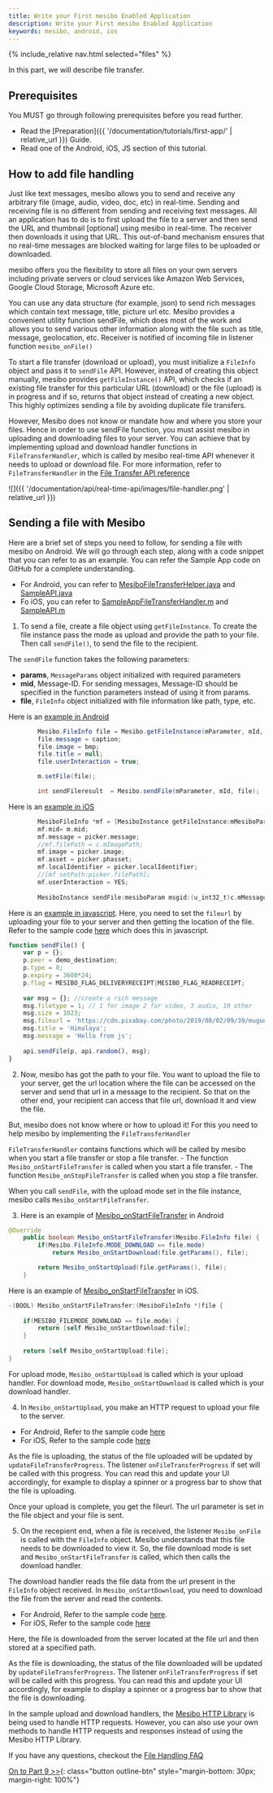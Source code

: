 ```yaml
---
title: Write your First mesibo Enabled Application
description: Write your First mesibo Enabled Application
keywords: mesibo, android, ios
---
```

{% include_relative nav.html selected="files" %}

In this part, we will describe file transfer.

## Prerequisites
You MUST go through following prerequisites before you read further.

- Read the [Preparation]({{ '/documentation/tutorials/first-app/' | relative_url }}) Guide.
- Read one of the Android, iOS, JS section of this tutorial.

## How to add file handling

Just like text messages, mesibo allows you to send and receive any arbitrary file (image, audio, video, doc, etc) in real-time. Sending and receiving file is no different from sending and receiving text messages. All an application has to do is to first upload the file to a server and then send the URL and thumbnail [optional] using mesibo in real-time. The receiver then downloads it using that URL. This out-of-band mechanism ensures that no real-time messages are blocked waiting for large files to be uploaded or downloaded.

mesibo offers you the flexibility to store all files on your own servers including private servers or cloud services like Amazon Web Services, Google Cloud Storage, Microsoft Azure etc.

You can use any data structure (for example, json) to send rich messages which contain text message, title, picture url etc. Mesibo provides a convenient utility function sendFile, which does most of the work and allows you to send various other information along with the file such as title, message, geolocation, etc. Receiver is notified of incoming file in listener function `mesibo_onFile()`

To start a file transfer (download or upload), you must initialize a `FileInfo` object and pass it to `sendFile` API. However, instead of creating this object manually, mesibo provides `getFileInstance()` API, which checks if an existing file transfer for this particular URL (download) or the file (upload) is in progress and if so, returns that object instead of creating a new object. This highly optimizes sending a file by avoiding duplicate file transfers.

However, Mesibo does not know or mandate how and where you store your files. Hence in order to use sendFile function, you must assist mesibo in uploading and downloading files to your server. You can achieve that by implementing upload and download handler functions in `FileTransferHandler`, which is called by mesibo real-time API whenever it needs to upload or download file.  For more information, refer to `FileTransferHandler` in the [File Transfer API reference](https://mesibo.com/documentation/api/real-time-api/file-transfer/)

![]({{ '/documentation/api/real-time-api/images/file-handler.png' | relative_url }})

## Sending a file with Mesibo

Here are a brief set of steps you need to follow, for sending a file with mesibo on Android. We will go through each step, along with a code snippet that you can refer to as an example. You can refer the Sample App code on GitHub for a complete understanding.

- For Android, you can refer to [MesiboFileTransferHelper.java](https://github.com/mesibo/messenger-app-android/blob/10f7174b13c53705a257342b4d95719ff401ae9e/app/src/main/java/org/mesibo/messenger/MesiboFileTransferHelper.java) and [SampleAPI.java](https://github.com/mesibo/messenger-app-android/blob/8f40a1005e131442240963ab168f7ce260b62dfa/app/src/main/java/org/mesibo/messenger/SampleAPI.java#L666) 
- Fo iOS, you can refer to [SampleAppFileTransferHandler.m](https://github.com/mesibo/messenger-app-ios/blob/e5af8db4061b54e135f82a2cc39549dae39494a1/MesiboApplication/SampleAppFileTransferHandler.m) and [SampleAPI.m](https://github.com/mesibo/messenger-app-ios/blob/f89f477c687a6143b643402c70f4d61623bf2369/MesiboApplication/SampleAPI.m) 

1. To send a file, create a file object using `getFileInstance`. To create the file instance pass the mode as upload and provide the path to your file. Then call `sendFile()`, to send the file to the recipient. 

The `sendFile` function takes the following parameters:

- **params**, `MessageParams` object initialized with required parameters
- **mid**, Message-ID. For sending messages, Message-ID should be specified in the function parameters instead of using it from params. 
- **file**, `FileInfo` object initialized with file information like path, type, etc. 

Here is an [example in Android](https://github.com/mesibo/ui-modules-android/blob/72d41c5d28f5d23218f1ee77daa17a2fff86e818/Messaging/messaging/src/main/java/com/mesibo/messaging/MessagingFragment.java#L1601)

```java
        Mesibo.FileInfo file = Mesibo.getFileInstance(mParameter, mId, Mesibo.FileInfo.MODE_UPLOAD, filetype, Mesibo.FileInfo.SOURCE_MESSAGE, filePath, null, this);
        file.message = caption;
        file.image = bmp;
        file.title = null;
        file.userInteraction = true;

        m.setFile(file);

        int sendFileresult  = Mesibo.sendFile(mParameter, mId, file);
```

Here is an [example in iOS](https://github.com/mesibo/ui-modules-ios/blob/9b63cb52813082f4f55354513fcf4c929a434865/Messaging/Messaging/MesiboMessageViewController.m#L987)

```objective-c
        MesiboFileInfo *mf = [MesiboInstance getFileInstance:mMesiboParam msgid:m.mid mode:MESIBO_FILEMODE_UPLOAD type:picker.fileType source:MESIBO_FILESOURCE_MESSAGE filePath:picker.mp4Path?picker.mp4Path:picker.filePath url:nil listener:self];
        mf.mid= m.mid;
        mf.message = picker.message;
        //mf.filePath = c.mImagePath;
        mf.image = picker.image;
        mf.asset = picker.phasset;
        mf.localIdentifier = picker.localIdentifier;
        //[mf setPath:picker.filePath];
        mf.userInteraction = YES;
        
        MesiboInstance sendFile:mesiboParam msgid:(u_int32_t)c.mMessageID file:mf];
```
Here is an [example in javascript](https://github.com/mesibo/samples/blob/58b9cc3ef028f6641dc578a09c3aee37e3eaeec3/js/basic-demo/mesibo-demo.js#L139). Here, you need to set the `fileurl` by uploading your file to your server and then getting the location of the file. Refer to the sample code [here](https://github.com/mesibo/messenger-javascript/blob/ad1f9e8d051c94a818c467b2cc0ecf5355bd1989/mesibo/files.js#L196) which does this in javascript. 

```javascript
function sendFile() {
	var p = {};
	p.peer = demo_destination;	
	p.type = 0;
	p.expiry = 3600*24;
	p.flag = MESIBO_FLAG_DELIVERYRECEIPT|MESIBO_FLAG_READRECEIPT;
	
	var msg = {}; //create a rich message
	msg.filetype = 1; // 1 for image 2 for video, 3 audio, 10 other
	msg.size = 1023;	
	msg.fileurl = 'https://cdn.pixabay.com/photo/2019/08/02/09/39/mugunghwa-4379251_1280.jpg'
	msg.title = 'Himalaya';
	msg.message = 'Hello from js';
	
	api.sendFile(p, api.random(), msg);
}
```

2. Now, mesibo has got the path to your file. You want to upload the file to your server, get the url location where the file can be accessed on the server and send that url in a message to the recipient. So that on the other end, your recipient can access that file url, download it and view the file.

But, mesibo does not know where or how to upload it! For this you need to help mesibo by implementing the `FileTransferHandler`
 
`FileTransferHandler` contains functions which will be called by mesibo when you start a file transfer or stop a file transfer. 
	- The function `Mesibo_onStartFileTransfer` is called when you start a file transfer.
	- The function `Mesibo_onStopFileTransfer` is called when you stop a file transfer.

When you call `sendFile`, with the upload mode set in the file instance, mesibo calls `Mesibo_onStartFileTransfer`.

3. Here is an example of [Mesibo_onStartFileTransfer](https://github.com/mesibo/messenger-app-android/blob/10f7174b13c53705a257342b4d95719ff401ae9e/app/src/main/java/org/mesibo/messenger/MesiboFileTransferHelper.java#L220) in Android
```java
@Override
    public boolean Mesibo_onStartFileTransfer(Mesibo.FileInfo file) {
        if(Mesibo.FileInfo.MODE_DOWNLOAD == file.mode)
            return Mesibo_onStartDownload(file.getParams(), file);

        return Mesibo_onStartUpload(file.getParams(), file);
    }
``` 
Here is an example of [Mesibo_onStartFileTransfer](https://github.com/mesibo/messenger-app-ios/blob/e5af8db4061b54e135f82a2cc39549dae39494a1/MesiboApplication/SampleAppFileTransferHandler.m#L125) in iOS.
```objective-c
-(BOOL) Mesibo_onStartFileTransfer:(MesiboFileInfo *)file {
    
    if(MESIBO_FILEMODE_DOWNLOAD == file.mode) {
        return [self Mesibo_onStartDownload:file];
    }
    
    return [self Mesibo_onStartUpload:file];    
}
```
For upload mode, `Mesibo_onStartUpload` is called which is your upload handler.
For download mode, `Mesibo_onStartDownload` is called which is your download handler.
  
4. In `Mesibo_onStartUpload`, you make an HTTP request to upload your file to the server. 

- For Android, Refer to the sample code [here](https://github.com/mesibo/messenger-app-android/blob/10f7174b13c53705a257342b4d95719ff401ae9e/app/src/main/java/org/mesibo/messenger/MesiboFileTransferHelper.java#L146) 
- For iOS, Refer to the sample code [here](https://github.com/mesibo/messenger-app-ios/blob/e5af8db4061b54e135f82a2cc39549dae39494a1/MesiboApplication/SampleAppFileTransferHandler.m#L19)

As the file is uploading, the status of the file uploaded will be updated by `updateFileTransferProgress`. The listener `onFileTransferProgress` if set will be called with this progress. You can read this and update your UI accordingly, for example to display a spinner or a progress bar to show that the file is uploading.

Once your upload is complete, you get the fileurl. The url parameter is set in the file object and your file is sent.

5. On the recepient end, when a file is received, the listener `Mesibo_onFile` is called with the `FileInfo` object. Mesibo understands that this file needs to be downloaded to view it. So, the file download mode is set and `Mesibo_onStartFileTransfer` is called, which then calls the download handler.  

The download handler reads the file data from the url present in the `FileInfo` object received. In `Mesibo_onStartDownload`, you need to download the file from the server and read the contents.  

- For Android, Refer to the sample code [here](https://github.com/mesibo/messenger-app-android/blob/10f7174b13c53705a257342b4d95719ff401ae9e/app/src/main/java/org/mesibo/messenger/MesiboFileTransferHelper.java#L146). 
- For iOS, Refer to the sample code [here](https://github.com/mesibo/messenger-app-ios/blob/e5af8db4061b54e135f82a2cc39549dae39494a1/MesiboApplication/SampleAppFileTransferHandler.m#L83)

Here, the file is downloaded from the server located at the file url and then stored at a specified path.

As the file is downloading, the status of the file downloaded will be updated by `updateFileTransferProgress`. The listener `onFileTransferProgress` if set will be called with this progress. You can read this and update your UI accordingly, for example to display a spinner or a progress bar to show that the file is downloading.

In the sample upload and download handlers, the [Mesibo HTTP Library](https://mesibo.com/documentation/api/http-library/) is being used to handle HTTP requests. However, you can also use your own methods to handle HTTP requests and responses instead of using the Mesibo HTTP Library. 

If you have any questions, checkout the [File Handling FAQ](https://mesibo.com/documentation/faq/file-handling)

[On to Part 9 >>](push-notification.md){: class="button outline-btn" style="margin-bottom: 30px; margin-right: 100%"}
